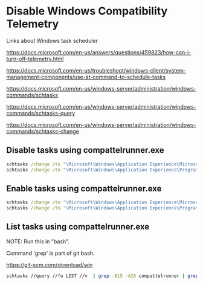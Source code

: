
# Disable Windows Compatibility Telemetry 

Links about Windows task scheduler

  https://docs.microsoft.com/en-us/answers/questions/459823/how-can-i-turn-off-telemetry.html
  
  https://docs.microsoft.com/en-us/troubleshoot/windows-client/system-management-components/use-at-command-to-schedule-tasks
  
  https://docs.microsoft.com/en-us/windows-server/administration/windows-commands/schtasks
  
  https://docs.microsoft.com/en-us/windows-server/administration/windows-commands/schtasks-query
  
  https://docs.microsoft.com/en-us/windows-server/administration/windows-commands/schtasks-change


## Disable tasks using compattelrunner.exe

```bat
schtasks /change /tn "\Microsoft\Windows\Application Experience\Microsoft Compatibility Appraiser" /DISABLE
schtasks /change /tn "\Microsoft\Windows\Application Experience\ProgramDataUpdater" /DISABLE
```

## Enable tasks using compattelrunner.exe

```bat
schtasks /change /tn "\Microsoft\Windows\Application Experience\Microsoft Compatibility Appraiser" /ENABLE
schtasks /change /tn "\Microsoft\Windows\Application Experience\ProgramDataUpdater" /ENABLE
```

## List tasks using compattelrunner.exe

NOTE: Run this in "bash".

Command 'grep' is part of git bash.

  https://git-scm.com/download/win
  

```bash
schtasks //query //fo LIST //v  | grep -B15 -A25 compattelrunner | grep 'TaskName\|State\|Task To Run'
```



